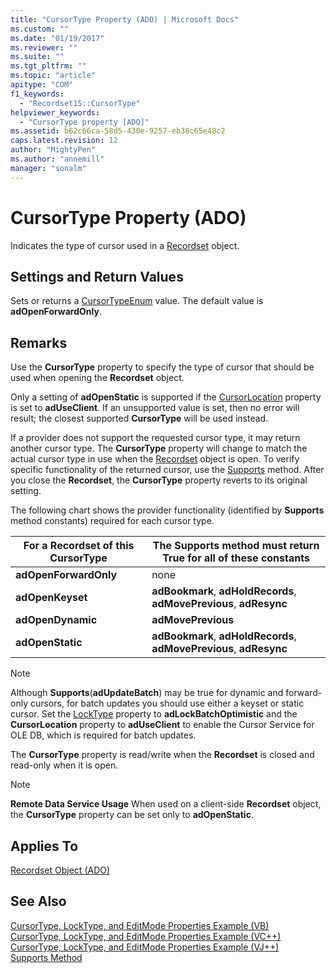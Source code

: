 ```yaml
---
title: "CursorType Property (ADO) | Microsoft Docs"
ms.custom: ""
ms.date: "01/19/2017"
ms.reviewer: ""
ms.suite: ""
ms.tgt_pltfrm: ""
ms.topic: "article"
apitype: "COM"
f1_keywords: 
  - "Recordset15::CursorType"
helpviewer_keywords: 
  - "CursorType property [ADO]"
ms.assetid: b62c66ca-58d5-430e-9257-eb38c65e48c2
caps.latest.revision: 12
author: "MightyPen"
ms.author: "annemill"
manager: "sonalm"
---
```

# CursorType Property (ADO)
Indicates the type of cursor used in a [Recordset](../../../ado/reference/ado-api/recordset-object-ado.md) object.  
  
## Settings and Return Values  
 Sets or returns a [CursorTypeEnum](../../../ado/reference/ado-api/cursortypeenum.md) value. The default value is **adOpenForwardOnly**.  
  
## Remarks  
 Use the **CursorType** property to specify the type of cursor that should be used when opening the **Recordset** object.  
  
 Only a setting of **adOpenStatic** is supported if the [CursorLocation](../../../ado/reference/ado-api/cursorlocation-property-ado.md) property is set to **adUseClient**. If an unsupported value is set, then no error will result; the closest supported **CursorType** will be used instead.  
  
 If a provider does not support the requested cursor type, it may return another cursor type. The **CursorType** property will change to match the actual cursor type in use when the [Recordset](../../../ado/reference/ado-api/recordset-object-ado.md) object is open. To verify specific functionality of the returned cursor, use the [Supports](../../../ado/reference/ado-api/supports-method.md) method. After you close the **Recordset**, the **CursorType** property reverts to its original setting.  
  
 The following chart shows the provider functionality (identified by **Supports** method constants) required for each cursor type.  
  
|For a Recordset of this CursorType|The Supports method must return True for all of these constants|  
|----------------------------------------|---------------------------------------------------------------------|  
|**adOpenForwardOnly**|none|  
|**adOpenKeyset**|**adBookmark**, **adHoldRecords**, **adMovePrevious**, **adResync**|  
|**adOpenDynamic**|**adMovePrevious**|  
|**adOpenStatic**|**adBookmark**, **adHoldRecords**, **adMovePrevious**, **adResync**|  
  
> [!NOTE]
>  Although **Supports**(**adUpdateBatch**) may be true for dynamic and forward-only cursors, for batch updates you should use either a keyset or static cursor. Set the [LockType](../../../ado/reference/ado-api/locktype-property-ado.md) property to **adLockBatchOptimistic** and the **CursorLocation** property to **adUseClient** to enable the Cursor Service for OLE DB, which is required for batch updates.  
  
 The **CursorType** property is read/write when the **Recordset** is closed and read-only when it is open.  
  
> [!NOTE]
>  **Remote Data Service Usage** When used on a client-side **Recordset** object, the **CursorType** property can be set only to **adOpenStatic**.  
  
## Applies To  
 [Recordset Object (ADO)](../../../ado/reference/ado-api/recordset-object-ado.md)  
  
## See Also  
 [CursorType, LockType, and EditMode Properties Example (VB)](../../../ado/reference/ado-api/cursortype-locktype-and-editmode-properties-example-vb.md)   
 [CursorType, LockType, and EditMode Properties Example (VC++)](../../../ado/reference/ado-api/cursortype-locktype-and-editmode-properties-example-vc.md)   
 [CursorType, LockType, and EditMode Properties Example (VJ++)](../../../ado/reference/ado-api/cursortype-locktype-and-editmode-properties-example-vj.md)   
 [Supports Method](../../../ado/reference/ado-api/supports-method.md)